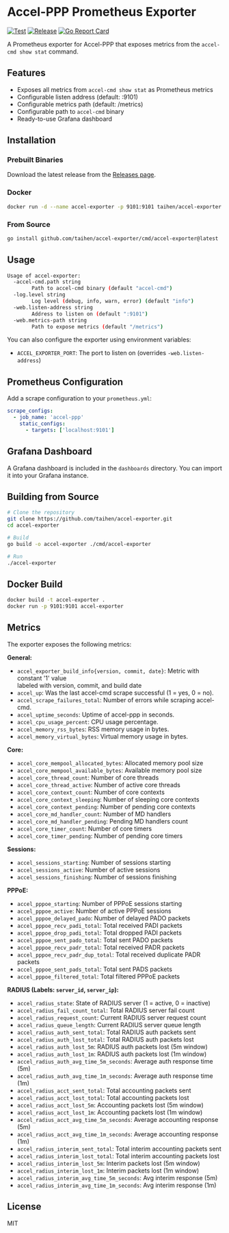 # Accel-PPP Prometheus Exporter

[![Test](https://github.com/taihen/accel-exporter/actions/workflows/test.yml/badge.svg)](https://github.com/taihen/accel-exporter/actions/workflows/test.yml)
[![Release](https://github.com/taihen/accel-exporter/actions/workflows/release.yml/badge.svg)](https://github.com/taihen/accel-exporter/actions/workflows/release.yml)
[![Go Report Card](https://goreportcard.com/badge/github.com/taihen/accel-exporter)](https://goreportcard.com/report/github.com/taihen/accel-exporter)

A Prometheus exporter for Accel-PPP that exposes metrics from the `accel-cmd show stat` command.

## Features

- Exposes all metrics from `accel-cmd show stat` as Prometheus metrics
- Configurable listen address (default: :9101)
- Configurable metrics path (default: /metrics)
- Configurable path to `accel-cmd` binary
- Ready-to-use Grafana dashboard

## Installation

### Prebuilt Binaries

Download the latest release from the [Releases page](https://github.com/taihen/accel-exporter/releases).

### Docker

```bash
docker run -d --name accel-exporter -p 9101:9101 taihen/accel-exporter:latest
```

### From Source

```bash
go install github.com/taihen/accel-exporter/cmd/accel-exporter@latest
```

## Usage

```bash
Usage of accel-exporter:
  -accel-cmd.path string
        Path to accel-cmd binary (default "accel-cmd")
  -log.level string
        Log level (debug, info, warn, error) (default "info")
  -web.listen-address string
        Address to listen on (default ":9101")
  -web.metrics-path string
        Path to expose metrics (default "/metrics")
```

You can also configure the exporter using environment variables:

- `ACCEL_EXPORTER_PORT`: The port to listen on (overrides `-web.listen-address`)

## Prometheus Configuration

Add a scrape configuration to your `prometheus.yml`:

```yaml
scrape_configs:
  - job_name: 'accel-ppp'
    static_configs:
      - targets: ['localhost:9101']
```

## Grafana Dashboard

A Grafana dashboard is included in the `dashboards` directory. You can import it into your Grafana instance.

## Building from Source

```bash
# Clone the repository
git clone https://github.com/taihen/accel-exporter.git
cd accel-exporter

# Build
go build -o accel-exporter ./cmd/accel-exporter

# Run
./accel-exporter
```

## Docker Build

```bash
docker build -t accel-exporter .
docker run -p 9101:9101 accel-exporter
```

## Metrics

The exporter exposes the following metrics:

**General:**

- `accel_exporter_build_info{version, commit, date}`: Metric with constant '1' value  
  labeled with version, commit, and build date
- `accel_up`: Was the last accel-cmd scrape successful (1 = yes, 0 = no).
- `accel_scrape_failures_total`: Number of errors while scraping accel-cmd.
- `accel_uptime_seconds`: Uptime of accel-ppp in seconds.
- `accel_cpu_usage_percent`: CPU usage percentage.
- `accel_memory_rss_bytes`: RSS memory usage in bytes.
- `accel_memory_virtual_bytes`: Virtual memory usage in bytes.

**Core:**

- `accel_core_mempool_allocated_bytes`: Allocated memory pool size
- `accel_core_mempool_available_bytes`: Available memory pool size
- `accel_core_thread_count`: Number of core threads
- `accel_core_thread_active`: Number of active core threads
- `accel_core_context_count`: Number of core contexts
- `accel_core_context_sleeping`: Number of sleeping core contexts
- `accel_core_context_pending`: Number of pending core contexts
- `accel_core_md_handler_count`: Number of MD handlers
- `accel_core_md_handler_pending`: Pending MD handlers count
- `accel_core_timer_count`: Number of core timers
- `accel_core_timer_pending`: Number of pending core timers

**Sessions:**

- `accel_sessions_starting`: Number of sessions starting
- `accel_sessions_active`: Number of active sessions
- `accel_sessions_finishing`: Number of sessions finishing

**PPPoE:**

- `accel_pppoe_starting`: Number of PPPoE sessions starting
- `accel_pppoe_active`: Number of active PPPoE sessions
- `accel_pppoe_delayed_pado`: Number of delayed PADO packets
- `accel_pppoe_recv_padi_total`: Total received PADI packets
- `accel_pppoe_drop_padi_total`: Total dropped PADI packets
- `accel_pppoe_sent_pado_total`: Total sent PADO packets
- `accel_pppoe_recv_padr_total`: Total received PADR packets
- `accel_pppoe_recv_padr_dup_total`: Total received duplicate PADR packets
- `accel_pppoe_sent_pads_total`: Total sent PADS packets
- `accel_pppoe_filtered_total`: Total filtered PPPoE packets

**RADIUS (Labels: `server_id`, `server_ip`):**

- `accel_radius_state`: State of RADIUS server (1 = active, 0 = inactive)
- `accel_radius_fail_count_total`: Total RADIUS server fail count
- `accel_radius_request_count`: Current RADIUS server request count
- `accel_radius_queue_length`: Current RADIUS server queue length
- `accel_radius_auth_sent_total`: Total RADIUS auth packets sent
- `accel_radius_auth_lost_total`: Total RADIUS auth packets lost
- `accel_radius_auth_lost_5m`: RADIUS auth packets lost (5m window)
- `accel_radius_auth_lost_1m`: RADIUS auth packets lost (1m window)
- `accel_radius_auth_avg_time_5m_seconds`: Average auth response time (5m)
- `accel_radius_auth_avg_time_1m_seconds`: Average auth response time (1m)
- `accel_radius_acct_sent_total`: Total accounting packets sent
- `accel_radius_acct_lost_total`: Total accounting packets lost
- `accel_radius_acct_lost_5m`: Accounting packets lost (5m window)
- `accel_radius_acct_lost_1m`: Accounting packets lost (1m window)
- `accel_radius_acct_avg_time_5m_seconds`: Average accounting response (5m)
- `accel_radius_acct_avg_time_1m_seconds`: Average accounting response (1m)
- `accel_radius_interim_sent_total`: Total interim accounting packets sent
- `accel_radius_interim_lost_total`: Total interim accounting packets lost
- `accel_radius_interim_lost_5m`: Interim packets lost (5m window)
- `accel_radius_interim_lost_1m`: Interim packets lost (1m window)
- `accel_radius_interim_avg_time_5m_seconds`: Avg interim response (5m)
- `accel_radius_interim_avg_time_1m_seconds`: Avg interim response (1m)

## License

MIT

